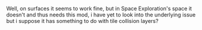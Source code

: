Well, on surfaces it seems to work fine, but in Space Exploration's space it doesn't and thus needs this mod,
i have yet to look into the underlying issue but i suppose it has something to do with tile collision layers?
